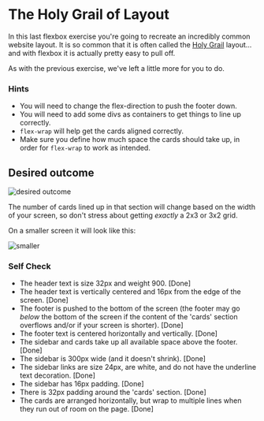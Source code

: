 # The Holy Grail of Layout

In this last flexbox exercise you're going to recreate an incredibly common website layout. It is so common that it is often called the [Holy Grail](https://www.google.com/search?q=holy+grail+layout&tbm=isch&sclient=img) layout... and with flexbox it is actually pretty easy to pull off.

As with the previous exercise, we've left a little more for you to do.

### Hints
- You will need to change the flex-direction to push the footer down.
- You will need to add some divs as containers to get things to line up correctly.
- `flex-wrap` will help get the cards aligned correctly.
-  Make sure you define how much space the cards should take up, in order for `flex-wrap` to work as intended.

## Desired outcome

![desired outcome](./desired-outcome.png)

The number of cards lined up in that section will change based on the width of your screen, so don't stress about getting _exactly_ a 2x3 or 3x2 grid.

On a smaller screen it will look like this:

![smaller](./desired-outcome-smaller.png)

### Self Check
- The header text is size 32px and weight 900. [Done]
- The header text is vertically centered and 16px from the edge of the screen. [Done]
- The footer is pushed to the bottom of the screen (the footer may go _below_ the bottom of the screen if the content of the 'cards' section overflows and/or if your screen is shorter). [Done]
- The footer text is centered horizontally and vertically. [Done]
- The sidebar and cards take up all available space above the footer. [Done]
- The sidebar is 300px wide (and it doesn't shrink). [Done]
- The sidebar links are size 24px, are white, and do not have the underline text decoration. [Done]
- The sidebar has 16px padding. [Done]
- There is 32px padding around the 'cards' section. [Done]
- The cards are arranged horizontally, but wrap to multiple lines when they run out of room on the page. [Done]
